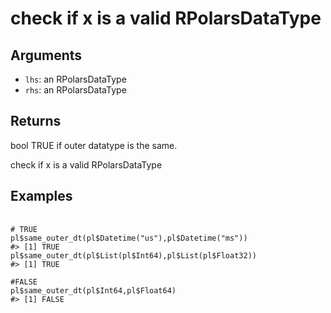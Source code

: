 # check if x is a valid RPolarsDataType

## Arguments

- `lhs`: an RPolarsDataType
- `rhs`: an RPolarsDataType

## Returns

bool TRUE if outer datatype is the same.

check if x is a valid RPolarsDataType

## Examples

<pre class='r-example'> <code> <span class='r-in'><span></span></span>
<span class='r-in'><span><span class='co'># TRUE</span></span></span>
<span class='r-in'><span><span class='va'>pl</span><span class='op'>$</span><span class='fu'>same_outer_dt</span><span class='op'>(</span><span class='va'>pl</span><span class='op'>$</span><span class='fu'>Datetime</span><span class='op'>(</span><span class='st'>"us"</span><span class='op'>)</span>,<span class='va'>pl</span><span class='op'>$</span><span class='fu'>Datetime</span><span class='op'>(</span><span class='st'>"ms"</span><span class='op'>)</span><span class='op'>)</span></span></span>
<span class='r-out co'><span class='r-pr'>#&gt;</span> [1] TRUE</span>
<span class='r-in'><span><span class='va'>pl</span><span class='op'>$</span><span class='fu'>same_outer_dt</span><span class='op'>(</span><span class='va'>pl</span><span class='op'>$</span><span class='fu'>List</span><span class='op'>(</span><span class='va'>pl</span><span class='op'>$</span><span class='va'>Int64</span><span class='op'>)</span>,<span class='va'>pl</span><span class='op'>$</span><span class='fu'>List</span><span class='op'>(</span><span class='va'>pl</span><span class='op'>$</span><span class='va'>Float32</span><span class='op'>)</span><span class='op'>)</span></span></span>
<span class='r-out co'><span class='r-pr'>#&gt;</span> [1] TRUE</span>
<span class='r-in'><span></span></span>
<span class='r-in'><span><span class='co'>#FALSE</span></span></span>
<span class='r-in'><span><span class='va'>pl</span><span class='op'>$</span><span class='fu'>same_outer_dt</span><span class='op'>(</span><span class='va'>pl</span><span class='op'>$</span><span class='va'>Int64</span>,<span class='va'>pl</span><span class='op'>$</span><span class='va'>Float64</span><span class='op'>)</span></span></span>
<span class='r-out co'><span class='r-pr'>#&gt;</span> [1] FALSE</span>
 </code></pre>